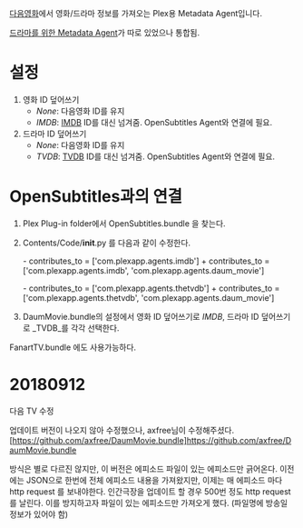 [다음영화](http://movie.daum.net)에서 영화/드라마 정보를 가져오는 Plex용 Metadata Agent입니다.

[드라마를 위한 Metadata Agent](https://github.com/hojel/DaumMovieTv.bundle)가 따로 있었으나 통합됨.

설정
==============

1. 영화 ID 덮어쓰기
   - _None_: 다음영화 ID를 유지
   - _IMDB_: [IMDB](http://www.imdb.com) ID를 대신 넘겨줌. OpenSubtitles Agent와 연결에 필요.
2. 드라마 ID 덮어쓰기
   - _None_: 다음영화 ID를 유지
   - _TVDB_: [TVDB](http://www.thetvdb.com) ID를 대신 넘겨줌. OpenSubtitles Agent와 연결에 필요.

OpenSubtitles과의 연결
==============

1. Plex Plug-in folder에서 OpenSubtitles.bundle 을 찾는다.
2. Contents/Code/__init__.py 를 다음과 같이 수정한다.

    \- contributes_to = ['com.plexapp.agents.imdb']
    \+ contributes_to = ['com.plexapp.agents.imdb', 'com.plexapp.agents.daum_movie']

    \- contributes_to = ['com.plexapp.agents.thetvdb']
    \+ contributes_to = ['com.plexapp.agents.thetvdb', 'com.plexapp.agents.daum_movie']

3. DaumMovie.bundle의 설정에서 영화 ID 덮어쓰기로 _IMDB_, 드라마 ID 덮어쓰기로 _TVDB_를 각각 선택한다.

FanartTV.bundle 에도 사용가능하다.

20180912
==============
다음 TV 수정

업데이트 버전이 나오지 않아 수정했으나, axfree님이 수정해주셨다.
[https://github.com/axfree/DaumMovie.bundle]https://github.com/axfree/DaumMovie.bundle

방식은 별로 다르진 않지만, 이 버전은 에피소드 파일이 있는 에피소드만 긁어온다.
이전에는 JSON으로 한번에 전체 에피소드 내용을 가져왔지만, 이제는 매 에피소드 마다 http request 를 보내야한다. 인간극장을 업데이트 할 경우 500번 정도 http request를 날린다.
이를 방지하고자 파일이 있는 에피소드만 가져오게 했다. (파일명에 방송일 정보가 있어야 함)
